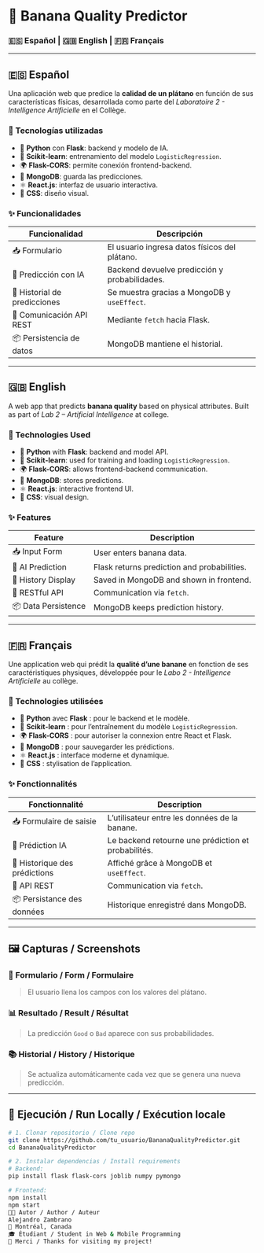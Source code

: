 # 🍌 Banana Quality Predictor

### 🇪🇸 Español | 🇬🇧 English | 🇫🇷 Français

---

## 🇪🇸 Español

Una aplicación web que predice la **calidad de un plátano** en función de sus características físicas, desarrollada como parte del *Laboratoire 2 - Intelligence Artificielle* en el Collège.

### 🧠 Tecnologías utilizadas
- 🧪 **Python** con **Flask**: backend y modelo de IA.
- 🎯 **Scikit-learn**: entrenamiento del modelo `LogisticRegression`.
- 🌍 **Flask-CORS**: permite conexión frontend-backend.
- 🥭 **MongoDB**: guarda las predicciones.
- ⚛️ **React.js**: interfaz de usuario interactiva.
- 🎨 **CSS**: diseño visual.

### ✨ Funcionalidades
| Funcionalidad                  | Descripción |
|-------------------------------|-------------|
| 📥 Formulario                 | El usuario ingresa datos físicos del plátano. |
| 🤖 Predicción con IA          | Backend devuelve predicción y probabilidades. |
| 🧾 Historial de predicciones  | Se muestra gracias a MongoDB y `useEffect`. |
| 🔄 Comunicación API REST      | Mediante `fetch` hacia Flask. |
| 📦 Persistencia de datos      | MongoDB mantiene el historial. |

---

## 🇬🇧 English

A web app that predicts **banana quality** based on physical attributes. Built as part of *Lab 2 – Artificial Intelligence* at college.

### 🧠 Technologies Used
- 🧪 **Python** with **Flask**: backend and model API.
- 🎯 **Scikit-learn**: used for training and loading `LogisticRegression`.
- 🌍 **Flask-CORS**: allows frontend-backend communication.
- 🥭 **MongoDB**: stores predictions.
- ⚛️ **React.js**: interactive frontend UI.
- 🎨 **CSS**: visual design.

### ✨ Features
| Feature              | Description |
|----------------------|-------------|
| 📥 Input Form        | User enters banana data. |
| 🤖 AI Prediction     | Flask returns prediction and probabilities. |
| 🧾 History Display   | Saved in MongoDB and shown in frontend. |
| 🔄 RESTful API       | Communication via `fetch`. |
| 📦 Data Persistence  | MongoDB keeps prediction history. |

---

## 🇫🇷 Français

Une application web qui prédit la **qualité d’une banane** en fonction de ses caractéristiques physiques, développée pour le *Labo 2 - Intelligence Artificielle* au collège.

### 🧠 Technologies utilisées
- 🧪 **Python** avec **Flask** : pour le backend et le modèle.
- 🎯 **Scikit-learn** : pour l’entraînement du modèle `LogisticRegression`.
- 🌍 **Flask-CORS** : pour autoriser la connexion entre React et Flask.
- 🥭 **MongoDB** : pour sauvegarder les prédictions.
- ⚛️ **React.js** : interface moderne et dynamique.
- 🎨 **CSS** : stylisation de l’application.

### ✨ Fonctionnalités
| Fonctionnalité                | Description |
|------------------------------|-------------|
| 📥 Formulaire de saisie       | L’utilisateur entre les données de la banane. |
| 🤖 Prédiction IA              | Le backend retourne une prédiction et probabilités. |
| 🧾 Historique des prédictions | Affiché grâce à MongoDB et `useEffect`. |
| 🔄 API REST                   | Communication via `fetch`. |
| 📦 Persistance des données    | Historique enregistré dans MongoDB. |

---

## 🖼️ Capturas / Screenshots

### 📝 Formulario / Form / Formulaire
> El usuario llena los campos con los valores del plátano.

### 📊 Resultado / Result / Résultat
> La predicción `Good` o `Bad` aparece con sus probabilidades.

### 📚 Historial / History / Historique
> Se actualiza automáticamente cada vez que se genera una nueva predicción.

---

## 🚀 Ejecución / Run Locally / Exécution locale

```bash
# 1. Clonar repositorio / Clone repo
git clone https://github.com/tu_usuario/BananaQualityPredictor.git
cd BananaQualityPredictor

# 2. Instalar dependencias / Install requirements
# Backend:
pip install flask flask-cors joblib numpy pymongo

# Frontend:
npm install
npm start
👨‍💻 Autor / Author / Auteur
Alejandro Zambrano
📍 Montréal, Canada
🎓 Étudiant / Student in Web & Mobile Programming
💬 Merci / Thanks for visiting my project!





